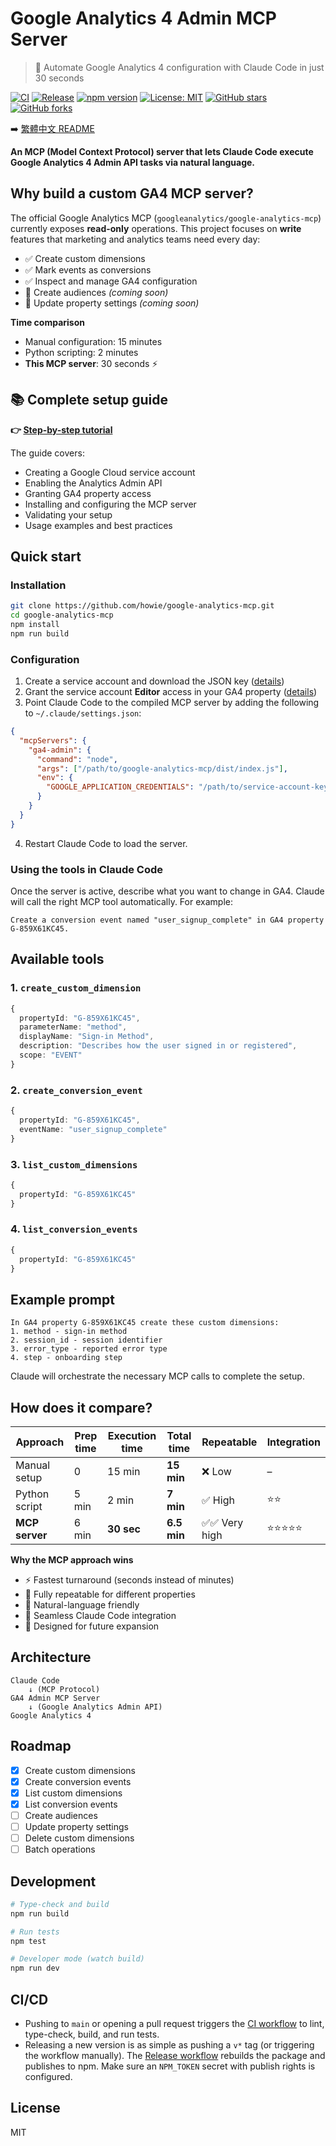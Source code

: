 # Google Analytics 4 Admin MCP Server

> 🤖 Automate Google Analytics 4 configuration with Claude Code in just 30 seconds

[![CI](https://github.com/howie/google-analytics-mcp/actions/workflows/ci.yml/badge.svg)](https://github.com/howie/google-analytics-mcp/actions/workflows/ci.yml)
[![Release](https://github.com/howie/google-analytics-mcp/actions/workflows/npm-publish.yml/badge.svg)](https://github.com/howie/google-analytics-mcp/actions/workflows/npm-publish.yml)
[![npm version](https://img.shields.io/npm/v/%40coachly%2Fga4-admin-mcp.svg)](https://www.npmjs.com/package/@coachly/ga4-admin-mcp)
[![License: MIT](https://img.shields.io/badge/License-MIT-yellow.svg)](https://opensource.org/licenses/MIT)
[![GitHub stars](https://img.shields.io/github/stars/howie/google-analytics-mcp.svg?style=social&label=Stars)](https://github.com/howie/google-analytics-mcp/stargazers)
[![GitHub forks](https://img.shields.io/github/forks/howie/google-analytics-mcp.svg?style=social&label=Forks)](https://github.com/howie/google-analytics-mcp/network/members)

➡️ [繁體中文 README](./README.zh-TW.md)

**An MCP (Model Context Protocol) server that lets Claude Code execute Google Analytics 4 Admin API tasks via natural language.**

## Why build a custom GA4 MCP server?

The official Google Analytics MCP (`googleanalytics/google-analytics-mcp`) currently exposes **read-only** operations. This project focuses on **write** features that marketing and analytics teams need every day:

- ✅ Create custom dimensions
- ✅ Mark events as conversions
- ✅ Inspect and manage GA4 configuration
- 🔄 Create audiences *(coming soon)*
- 🔄 Update property settings *(coming soon)*

**Time comparison**

- Manual configuration: 15 minutes
- Python scripting: 2 minutes
- **This MCP server**: 30 seconds ⚡

## 📚 Complete setup guide

**👉 [Step-by-step tutorial](./docs/tutorial/SETUP_TUTORIAL.md)**

The guide covers:
- Creating a Google Cloud service account
- Enabling the Analytics Admin API
- Granting GA4 property access
- Installing and configuring the MCP server
- Validating your setup
- Usage examples and best practices

## Quick start

### Installation

```bash
git clone https://github.com/howie/google-analytics-mcp.git
cd google-analytics-mcp
npm install
npm run build
```

### Configuration

1. Create a service account and download the JSON key ([details](./docs/tutorial/SETUP_TUTORIAL.md#step-1-create-google-cloud-service-account))
2. Grant the service account **Editor** access in your GA4 property ([details](./docs/tutorial/SETUP_TUTORIAL.md#step-2-grant-ga4-property-access))
3. Point Claude Code to the compiled MCP server by adding the following to `~/.claude/settings.json`:

```json
{
  "mcpServers": {
    "ga4-admin": {
      "command": "node",
      "args": ["/path/to/google-analytics-mcp/dist/index.js"],
      "env": {
        "GOOGLE_APPLICATION_CREDENTIALS": "/path/to/service-account-key.json"
      }
    }
  }
}
```

4. Restart Claude Code to load the server.

### Using the tools in Claude Code

Once the server is active, describe what you want to change in GA4. Claude will call the right MCP tool automatically. For example:

```text
Create a conversion event named "user_signup_complete" in GA4 property G-859X61KC45.
```

## Available tools

### 1. `create_custom_dimension`

```typescript
{
  propertyId: "G-859X61KC45",
  parameterName: "method",
  displayName: "Sign-in Method",
  description: "Describes how the user signed in or registered",
  scope: "EVENT"
}
```

### 2. `create_conversion_event`

```typescript
{
  propertyId: "G-859X61KC45",
  eventName: "user_signup_complete"
}
```

### 3. `list_custom_dimensions`

```typescript
{
  propertyId: "G-859X61KC45"
}
```

### 4. `list_conversion_events`

```typescript
{
  propertyId: "G-859X61KC45"
}
```

## Example prompt

```text
In GA4 property G-859X61KC45 create these custom dimensions:
1. method - sign-in method
2. session_id - session identifier
3. error_type - reported error type
4. step - onboarding step
```

Claude will orchestrate the necessary MCP calls to complete the setup.

## How does it compare?

| Approach          | Prep time | Execution time | Total time | Repeatable | Integration |
|-------------------|-----------|----------------|------------|------------|-------------|
| Manual setup      | 0         | 15 min         | **15 min** | ❌ Low     | –           |
| Python script     | 5 min     | 2 min          | **7 min**  | ✅ High    | ⭐⭐         |
| **MCP server**    | 6 min     | **30 sec**     | **6.5 min**| ✅✅ Very high | ⭐⭐⭐⭐⭐  |

**Why the MCP approach wins**

- ⚡ Fastest turnaround (seconds instead of minutes)
- 🔄 Fully repeatable for different properties
- 🤖 Natural-language friendly
- 📝 Seamless Claude Code integration
- 🔧 Designed for future expansion

## Architecture

```text
Claude Code
    ↓ (MCP Protocol)
GA4 Admin MCP Server
    ↓ (Google Analytics Admin API)
Google Analytics 4
```

## Roadmap

- [x] Create custom dimensions
- [x] Create conversion events
- [x] List custom dimensions
- [x] List conversion events
- [ ] Create audiences
- [ ] Update property settings
- [ ] Delete custom dimensions
- [ ] Batch operations

## Development

```bash
# Type-check and build
npm run build

# Run tests
npm test

# Developer mode (watch build)
npm run dev
```

## CI/CD

- Pushing to `main` or opening a pull request triggers the [CI workflow](./.github/workflows/ci.yml) to lint, type-check, build, and run tests.
- Releasing a new version is as simple as pushing a `v*` tag (or triggering the workflow manually). The [Release workflow](./.github/workflows/npm-publish.yml) rebuilds the package and publishes to npm. Make sure an `NPM_TOKEN` secret with publish rights is configured.

## License

MIT
